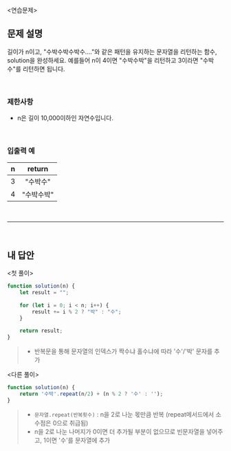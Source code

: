 <연습문제>

## 문제 설명
길이가 n이고, "수박수박수박수...."와 같은 패턴을 유지하는 문자열을 리턴하는 함수, solution을 완성하세요. 예를들어 n이 4이면 "수박수박"을 리턴하고 3이라면 "수박수"를 리턴하면 됩니다.

<br>

### 제한사항
* n은 길이 10,000이하인 자연수입니다.

<br>

### 입출력 예
|n|return|
|:---:|:---:|
|3|"수박수"|
|4|"수박수박"|

<br>

---

<br>

## 내 답안
<첫 풀이>
```JavaScript
function solution(n) {
    let result = "";
    
    for (let i = 0; i < n; i++) {
        result += i % 2 ? "박" : "수";
    }
    
    return result;
}
```
> * 반복문을 통해 문자열의 인덱스가 짝수냐 홀수냐에 따라 '수'/'박' 문자를 추가 

<다른 풀이>
```JavaScript
function solution(n) {
    return '수박'.repeat(n/2) + (n % 2 ? '수' : '');
}
```
> * `문자열.repeat(반복횟수)` : n을 2로 나눈 몫만큼 반복 (repeat메서드에서 소수점은 0으로 취급됨)
> * n을 2로 나눈 나머지가 0이면 더 추가될 부분이 없으므로 빈문자열을 넣어주고, 1이면 '수'를 문자열에 추가